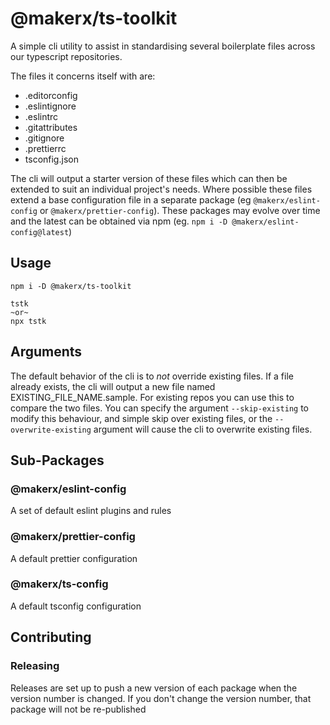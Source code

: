 # @makerx/ts-toolkit

A simple cli utility to assist in standardising several boilerplate files across our typescript repositories.

The files it concerns itself with are:
 - .editorconfig
 - .eslintignore
 - .eslintrc
 - .gitattributes
 - .gitignore
 - .prettierrc
 - tsconfig.json

The cli will output a starter version of these files which can then be extended to suit an individual project's needs. Where possible these files extend a base configuration file in a separate package (eg `@makerx/eslint-config` or `@makerx/prettier-config`). These packages may evolve over time and the latest can be obtained via npm (eg. `npm i -D @makerx/eslint-config@latest`)

## Usage

```shell
npm i -D @makerx/ts-toolkit
```

```shell
tstk
~or~
npx tstk
```

## Arguments

The default behavior of the cli is to _not_ override existing files. If a file already exists, the cli will output a new file named EXISTING_FILE_NAME.sample. For existing repos you can use this to compare the two files. You can specify the argument `--skip-existing` to modify this behaviour, and simple skip over existing files, or the `--overwrite-existing` argument will cause the cli to overwrite existing files.

## Sub-Packages

### @makerx/eslint-config

A set of default eslint plugins and rules

### @makerx/prettier-config

A default prettier configuration

### @makerx/ts-config

A default tsconfig configuration

## Contributing

### Releasing

Releases are set up to push a new version of each package when the version number is changed. If you don't change the version number, that package will not be re-published
